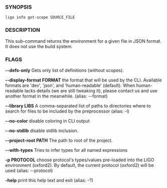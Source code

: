 
### SYNOPSIS
```
ligo info get-scope SOURCE_FILE
```

### DESCRIPTION
This sub-command returns the environment for a given file in JSON format. It does not use the build system.

### FLAGS
**--defs-only**
Gets only list of definitions (without scopes).

**--display-format FORMAT**
the format that will be used by the CLI. Available formats are 'dev', 'json', and 'human-readable' (default). When human-readable lacks details (we are still tweaking it), please contact us and use another format in the meanwhile. (alias: --format)

**--library LIBS**
A comma-separated list of paths to directories where to search for files to be included by the preprocessor (alias: -l)

**--no-color**
disable coloring in CLI output

**--no-stdlib**
disable stdlib inclusion.

**--project-root PATH**
The path to root of the project.

**--with-types**
Tries to infer types for all named expressions

**-p PROTOCOL**
choose protocol's types/values pre-loaded into the LIGO environment (oxford2). By default, the current protocol (oxford2) will be used (alias: --protocol)

**-help**
print this help text and exit (alias: -?)


